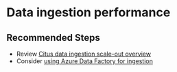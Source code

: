<properties
    pageTitle="Data ingestion performance on Azure Database for PostgreSQL - Hyperscale (Citus)"
    description="Data ingestion performance on Azure Database for PostgreSQL - Hyperscale (Citus)"
    service="microsoft.dbforpostgresql"
    resource="serverGroups"
    ms.author="raagyema"
    displayOrder="70"
    articleId="dbforpostgresql-hyperscale-performance-dataingestion.md"
    selfHelpType="resource"
    supportTopicIds="32731227"
    resourceTags=""
    productPesIds="17068"
    cloudEnvironments="public, Fairfax, usnat, ussec"
	ownershipId="AzureData_AzureDatabaseforPostgreSQL"
/>

# Data ingestion performance

## **Recommended Steps**
* Review [Citus data ingestion scale-out overview](https://citus.readthedocs.io/en/latest/performance/scaling_data_ingestion.html)
* Consider [using Azure Data Factory for ingestion](https://techcommunity.microsoft.com/t5/azure-database-for-postgresql/bring-your-data-to-azure-database-for-postgresql-hyperscale/ba-p/857975)
